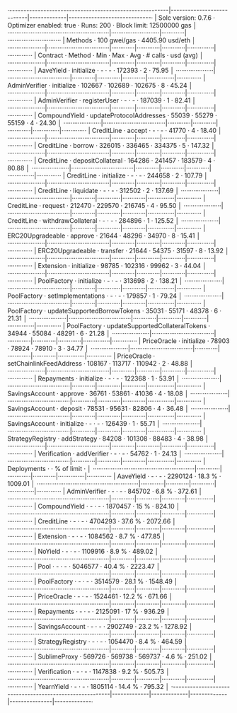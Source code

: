 ·--------------------------------------------------------|---------------------------|-------------|-----------------------------·
|                  Solc version: 0.7.6                   ·  Optimizer enabled: true  ·  Runs: 200  ·  Block limit: 12500000 gas  │
·························································|···························|·············|······························
|  Methods                                               ·              100 gwei/gas               ·       4405.90 usd/eth       │
·····················|···································|·············|·············|·············|···············|··············
|  Contract          ·  Method                           ·  Min        ·  Max        ·  Avg        ·  # calls      ·  usd (avg)  │
·····················|···································|·············|·············|·············|···············|··············
|  AaveYield         ·  initialize                       ·          -  ·          -  ·     172393  ·            2  ·      75.95  │
·····················|···································|·············|·············|·············|···············|··············
|  AdminVerifier     ·  initialize                       ·     102667  ·     102689  ·     102675  ·            8  ·      45.24  │
·····················|···································|·············|·············|·············|···············|··············
|  AdminVerifier     ·  registerUser                     ·          -  ·          -  ·     187039  ·            1  ·      82.41  │
·····················|···································|·············|·············|·············|···············|··············
|  CompoundYield     ·  updateProtocolAddresses          ·      55039  ·      55279  ·      55159  ·            4  ·      24.30  │
·····················|···································|·············|·············|·············|···············|··············
|  CreditLine        ·  accept                           ·          -  ·          -  ·      41770  ·            4  ·      18.40  │
·····················|···································|·············|·············|·············|···············|··············
|  CreditLine        ·  borrow                           ·     326015  ·     336465  ·     334375  ·            5  ·     147.32  │
·····················|···································|·············|·············|·············|···············|··············
|  CreditLine        ·  depositCollateral                ·     164286  ·     241457  ·     183579  ·            4  ·      80.88  │
·····················|···································|·············|·············|·············|···············|··············
|  CreditLine        ·  initialize                       ·          -  ·          -  ·     244658  ·            2  ·     107.79  │
·····················|···································|·············|·············|·············|···············|··············
|  CreditLine        ·  liquidate                        ·          -  ·          -  ·     312502  ·            2  ·     137.69  │
·····················|···································|·············|·············|·············|···············|··············
|  CreditLine        ·  request                          ·     212470  ·     229570  ·     216745  ·            4  ·      95.50  │
·····················|···································|·············|·············|·············|···············|··············
|  CreditLine        ·  withdrawCollateral               ·          -  ·          -  ·     284896  ·            1  ·     125.52  │
·····················|···································|·············|·············|·············|···············|··············
|  ERC20Upgradeable  ·  approve                          ·      21644  ·      48296  ·      34970  ·            8  ·      15.41  │
·····················|···································|·············|·············|·············|···············|··············
|  ERC20Upgradeable  ·  transfer                         ·      21644  ·      54375  ·      31597  ·            8  ·      13.92  │
·····················|···································|·············|·············|·············|···············|··············
|  Extension         ·  initialize                       ·      98785  ·     102316  ·      99962  ·            3  ·      44.04  │
·····················|···································|·············|·············|·············|···············|··············
|  PoolFactory       ·  initialize                       ·          -  ·          -  ·     313698  ·            2  ·     138.21  │
·····················|···································|·············|·············|·············|···············|··············
|  PoolFactory       ·  setImplementations               ·          -  ·          -  ·     179857  ·            1  ·      79.24  │
·····················|···································|·············|·············|·············|···············|··············
|  PoolFactory       ·  updateSupportedBorrowTokens      ·      35031  ·      55171  ·      48378  ·            6  ·      21.31  │
·····················|···································|·············|·············|·············|···············|··············
|  PoolFactory       ·  updateSupportedCollateralTokens  ·      34944  ·      55084  ·      48291  ·            6  ·      21.28  │
·····················|···································|·············|·············|·············|···············|··············
|  PriceOracle       ·  initialize                       ·      78903  ·      78924  ·      78910  ·            3  ·      34.77  │
·····················|···································|·············|·············|·············|···············|··············
|  PriceOracle       ·  setChainlinkFeedAddress          ·     108167  ·     113717  ·     110942  ·            2  ·      48.88  │
·····················|···································|·············|·············|·············|···············|··············
|  Repayments        ·  initialize                       ·          -  ·          -  ·     122368  ·            1  ·      53.91  │
·····················|···································|·············|·············|·············|···············|··············
|  SavingsAccount    ·  approve                          ·      36761  ·      53861  ·      41036  ·            4  ·      18.08  │
·····················|···································|·············|·············|·············|···············|··············
|  SavingsAccount    ·  deposit                          ·      78531  ·      95631  ·      82806  ·            4  ·      36.48  │
·····················|···································|·············|·············|·············|···············|··············
|  SavingsAccount    ·  initialize                       ·          -  ·          -  ·     126439  ·            1  ·      55.71  │
·····················|···································|·············|·············|·············|···············|··············
|  StrategyRegistry  ·  addStrategy                      ·      84208  ·     101308  ·      88483  ·            4  ·      38.98  │
·····················|···································|·············|·············|·············|···············|··············
|  Verification      ·  addVerifier                      ·          -  ·          -  ·      54762  ·            1  ·      24.13  │
·····················|···································|·············|·············|·············|···············|··············
|  Deployments                                           ·                                         ·  % of limit   ·             │
·························································|·············|·············|·············|···············|··············
|  AaveYield                                             ·          -  ·          -  ·    2290124  ·       18.3 %  ·    1009.01  │
·························································|·············|·············|·············|···············|··············
|  AdminVerifier                                         ·          -  ·          -  ·     845702  ·        6.8 %  ·     372.61  │
·························································|·············|·············|·············|···············|··············
|  CompoundYield                                         ·          -  ·          -  ·    1870457  ·         15 %  ·     824.10  │
·························································|·············|·············|·············|···············|··············
|  CreditLine                                            ·          -  ·          -  ·    4704293  ·       37.6 %  ·    2072.66  │
·························································|·············|·············|·············|···············|··············
|  Extension                                             ·          -  ·          -  ·    1084562  ·        8.7 %  ·     477.85  │
·························································|·············|·············|·············|···············|··············
|  NoYield                                               ·          -  ·          -  ·    1109916  ·        8.9 %  ·     489.02  │
·························································|·············|·············|·············|···············|··············
|  Pool                                                  ·          -  ·          -  ·    5046577  ·       40.4 %  ·    2223.47  │
·························································|·············|·············|·············|···············|··············
|  PoolFactory                                           ·          -  ·          -  ·    3514579  ·       28.1 %  ·    1548.49  │
·························································|·············|·············|·············|···············|··············
|  PriceOracle                                           ·          -  ·          -  ·    1524461  ·       12.2 %  ·     671.66  │
·························································|·············|·············|·············|···············|··············
|  Repayments                                            ·          -  ·          -  ·    2125091  ·         17 %  ·     936.29  │
·························································|·············|·············|·············|···············|··············
|  SavingsAccount                                        ·          -  ·          -  ·    2902749  ·       23.2 %  ·    1278.92  │
·························································|·············|·············|·············|···············|··············
|  StrategyRegistry                                      ·          -  ·          -  ·    1054470  ·        8.4 %  ·     464.59  │
·························································|·············|·············|·············|···············|··············
|  SublimeProxy                                          ·     569726  ·     569738  ·     569737  ·        4.6 %  ·     251.02  │
·························································|·············|·············|·············|···············|··············
|  Verification                                          ·          -  ·          -  ·    1147838  ·        9.2 %  ·     505.73  │
·························································|·············|·············|·············|···············|··············
|  YearnYield                                            ·          -  ·          -  ·    1805114  ·       14.4 %  ·     795.32  │
·--------------------------------------------------------|-------------|-------------|-------------|---------------|-------------·